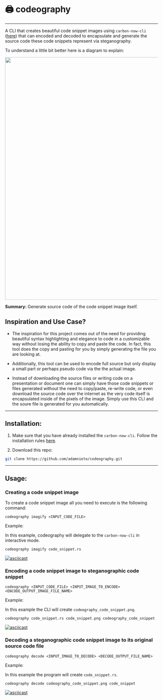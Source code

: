 # :printer: codeography
---
A CLI that creates beautiful code snippet images using `carbon-now-cli` ([here](https://github.com/mixn/carbon-now-cli)) that can encoded and decoded to encapsulate and generate the source code these code snippets represent via steganography. 

To understand a little bit better here is a diagram to explain:
<p align="center">
<img src="https://github.com/adamnieto/codeography/raw/master/diagram.png" width="600" height="800">
</p>

**Summary:** Generate source code of the code snippet image itself.


## Inspiration and Use Case?

* The inspiration for this project comes out of the need for providing beautiful syntax highlighting and elegance to code in a customizable way without losing the ability to copy and paste the code. In fact, this tool does the copy and pasting for you by simply generating the file you are looking at.

* Additionally, this tool can be used to encode full source but only display a small part or perhaps pseudo code via the the actual image.

* Instead of downloading the source files or writing code on a presentation or document one can simply have those code snippets or files generated without the need to copy/paste, re-write code, or even download the source code over the internet as the very code itself is encapsulated inside of the pixels of the image. Simply use this CLI and the soure file is generated for you automatically.

---

## Installation:

1. Make sure that you have already installed the `carbon-now-cli`. Follow the installation rules [here](https://github.com/mixn/carbon-now-cli).

2. Download this repo:

```bash
git clone https://github.com/adamnieto/codeography.git

``` 

---
## Usage:

### Creating a code snippet image

To create a code snippet image all you need to execute is the following command:

```
codeography imagify <INPUT_CODE_FILE>
```

Example: 

In this example, codeography will delegate to the `carbon-now-cli` in interactive mode.

```
codeography imagify code_snippet.rs
```

[![asciicast](https://asciinema.org/a/244240.svg)](https://asciinema.org/a/244240)

### Encoding a code snippet image to steganographic code snippet

```
codeography <INPUT_CODE_FILE> <INPUT_IMAGE_TO_ENCODE> <ENCODE_OUTPUT_IMAGE_FILE_NAME>
```

Example: 

In this example the CLI will create `codeography_code_snippet.png`.

```
codeography code_snippet.rs code_snippet.png codeography_code_snippet
```

[![asciicast](https://asciinema.org/a/244241.svg)](https://asciinema.org/a/244241)

### Decoding a steganographic code snippet image to its original source code file

```
codeography decode <INPUT_IMAGE_TO_DECODE> <DECODE_OUTPUT_FILE_NAME>
```

Example: 

In this example the program will create `code_snippet.rs`.
```
codeography decode codeography_code_snippet.png code_snippet
```

[![asciicast](https://asciinema.org/a/244243.svg)](https://asciinema.org/a/244243)
